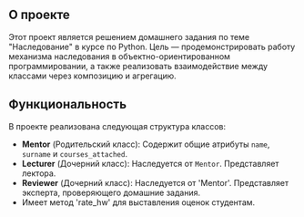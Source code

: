 ## О проекте

Этот проект является решением домашнего задания по теме "Наследование" в курсе по Python. Цель — продемонстрировать работу механизма наследования в объектно-ориентированном программировании, а также реализовать взаимодействие между классами через композицию и агрегацию.

## Функциональность

В проекте реализована следующая структура классов:
*   **Mentor** (Родительский класс): Содержит общие атрибуты `name`, `surname` и `courses_attached`.
*   **Lecturer** (Дочерний класс): Наследуется от `Mentor`. Представляет лектора.
*   **Reviewer** (Дочерний класс): Наследуется от 'Mentor'. Представляет эксперта, проверяющего домашние задания.
*   Имеет метод 'rate_hw' для выставления оценок студентам.
